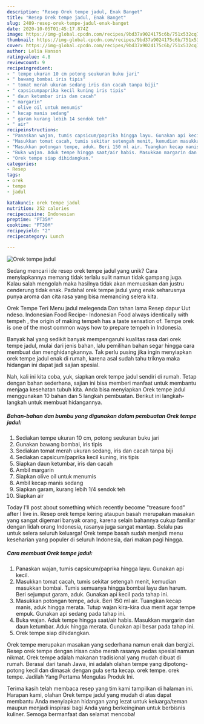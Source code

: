 ```yaml
---
description: "Resep Orek tempe jadul, Enak Banget"
title: "Resep Orek tempe jadul, Enak Banget"
slug: 2409-resep-orek-tempe-jadul-enak-banget
date: 2020-10-05T01:45:17.874Z
image: https://img-global.cpcdn.com/recipes/9bd37a9024175c6b/751x532cq70/orek-tempe-jadul-foto-resep-utama.jpg
thumbnail: https://img-global.cpcdn.com/recipes/9bd37a9024175c6b/751x532cq70/orek-tempe-jadul-foto-resep-utama.jpg
cover: https://img-global.cpcdn.com/recipes/9bd37a9024175c6b/751x532cq70/orek-tempe-jadul-foto-resep-utama.jpg
author: Lelia Hanson
ratingvalue: 4.8
reviewcount: 9
recipeingredient:
- " tempe ukuran 10 cm potong seukuran buku jari"
- " bawang bombai iris tipis"
- " tomat merah ukuran sedang iris dan cacah tanpa biji"
- " capsicumpaprika kecil kuning iris tipis"
- " daun ketumbar iris dan cacah"
- " margarin"
- " olive oil untuk menumis"
- " kecap manis sedang"
- " garam kurang lebih 14 sendok teh"
- " air"
recipeinstructions:
- "Panaskan wajan, tumis capsicum/paprika hingga layu. Gunakan api kecil."
- "Masukkan tomat cacah, tumis sekitar setengah menit, kemudian masukkan bombai. Tumis semuanya hingga bombai layu dan harum. Beri sejumput garam, aduk. Gunakan api kecil pada tahap ini."
- "Masukkan potongan tempe, aduk. Beri 150 ml air. Tuangkan kecap manis, aduk hingga merata. Tutup wajan kira-kira dua menit agar tempe empuk. Gunakan api sedang pada tahap ini."
- "Buka wajan. Aduk tempe hingga saat/air habis. Masukkan margarin dan daun ketumbar. Aduk hingga merata. Gunakan api besar pada tahap ini."
- "Orek tempe siap dihidangkan."
categories:
- Resep
tags:
- orek
- tempe
- jadul

katakunci: orek tempe jadul 
nutrition: 252 calories
recipecuisine: Indonesian
preptime: "PT35M"
cooktime: "PT30M"
recipeyield: "2"
recipecategory: Lunch

---
```



![Orek tempe jadul](https://img-global.cpcdn.com/recipes/9bd37a9024175c6b/751x532cq70/orek-tempe-jadul-foto-resep-utama.jpg)

Sedang mencari ide resep orek tempe jadul yang unik? Cara menyiapkannya memang tidak terlalu sulit namun tidak gampang juga. Kalau salah mengolah maka hasilnya tidak akan memuaskan dan justru cenderung tidak enak. Padahal orek tempe jadul yang enak seharusnya punya aroma dan cita rasa yang bisa memancing selera kita.

Orek Tempe Teri Menu jadul melegenda Dan tahan lama Resep dapur Uut ndeso. Indonesian Food Recipe- Indonesian Food always identically with tempeh , the origin of making tempeh has a taste sensation of. Tempe orek is one of the most common ways how to prepare tempeh in Indonesia.

Banyak hal yang sedikit banyak mempengaruhi kualitas rasa dari orek tempe jadul, mulai dari jenis bahan, lalu pemilihan bahan segar hingga cara membuat dan menghidangkannya. Tak perlu pusing jika ingin menyiapkan orek tempe jadul enak di rumah, karena asal sudah tahu triknya maka hidangan ini dapat jadi sajian spesial.


Nah, kali ini kita coba, yuk, siapkan orek tempe jadul sendiri di rumah. Tetap dengan bahan sederhana, sajian ini bisa memberi manfaat untuk membantu menjaga kesehatan tubuh kita. Anda bisa menyiapkan Orek tempe jadul menggunakan 10 bahan dan 5 langkah pembuatan. Berikut ini langkah-langkah untuk membuat hidangannya.

<!--inarticleads1-->

##### Bahan-bahan dan bumbu yang digunakan dalam pembuatan Orek tempe jadul:

1. Sediakan  tempe ukuran 10 cm, potong seukuran buku jari
1. Gunakan  bawang bombai, iris tipis
1. Sediakan  tomat merah ukuran sedang, iris dan cacah tanpa biji
1. Sediakan  capsicum/paprika kecil kuning, iris tipis
1. Siapkan  daun ketumbar, iris dan cacah
1. Ambil  margarin
1. Siapkan  olive oil untuk menumis
1. Ambil  kecap manis sedang
1. Siapkan  garam, kurang lebih 1/4 sendok teh
1. Siapkan  air


Today I&#39;ll post about something which recently become &#34;treasure food&#34; after I live in. Resep orek tempe kering ataupun basah merupakan masakan yang sangat digemari banyak orang, karena selain bahannya cukup familiar dengan lidah orang Indonesia, rasanya juga sangat mantap. Selalu pas untuk selera seluruh keluarga! Orek tempe basah sudah menjadi menu keseharian yang populer di seluruh Indonesia, dari makan pagi hingga. 

<!--inarticleads2-->

##### Cara membuat Orek tempe jadul:

1. Panaskan wajan, tumis capsicum/paprika hingga layu. Gunakan api kecil.
1. Masukkan tomat cacah, tumis sekitar setengah menit, kemudian masukkan bombai. Tumis semuanya hingga bombai layu dan harum. Beri sejumput garam, aduk. Gunakan api kecil pada tahap ini.
1. Masukkan potongan tempe, aduk. Beri 150 ml air. Tuangkan kecap manis, aduk hingga merata. Tutup wajan kira-kira dua menit agar tempe empuk. Gunakan api sedang pada tahap ini.
1. Buka wajan. Aduk tempe hingga saat/air habis. Masukkan margarin dan daun ketumbar. Aduk hingga merata. Gunakan api besar pada tahap ini.
1. Orek tempe siap dihidangkan.


Orek tempe merupakan masakan yang sederhana namun enak dan bergizi. Resep orek tempe dengan irisan cabe merah rasanya pedas spesial namun nikmat. Orek tempe adalah makanan tradisional yang mudah dibuat di rumah. Berasal dari tanah Jawa, ini adalah olahan tempe yang dipotong-potong kecil dan dimasak dengan gula serta kecap. orek tempe. orek tempe. Jadilah Yang Pertama Mengulas Produk Ini. 

Terima kasih telah membaca resep yang tim kami tampilkan di halaman ini. Harapan kami, olahan Orek tempe jadul yang mudah di atas dapat membantu Anda menyiapkan hidangan yang lezat untuk keluarga/teman maupun menjadi inspirasi bagi Anda yang berkeinginan untuk berbisnis kuliner. Semoga bermanfaat dan selamat mencoba!
